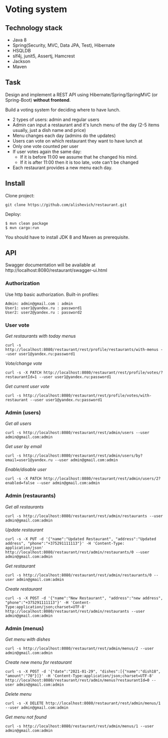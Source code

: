 # Voting system

## Technology stack

+ Java 8
+ Spring(Security, MVC, Data JPA, Test), Hibernate
+ HSQLDB
+ slf4j, junit5, Assertj, Hamcrest
+ Jackson
+ Maven

## Task

Design and implement a REST API using Hibernate/Spring/SpringMVC (or Spring-Boot) **without frontend**.

Build a voting system for deciding where to have lunch.

+ 2 types of users: admin and regular users
+ Admin can input a restaurant and it's lunch menu of the day (2-5 items usually, just a dish name and price)
+ Menu changes each day (admins do the updates)
+ Users can vote on which restaurant they want to have lunch at
+ Only one vote counted per user
+ If user votes again the same day:
  + If it is before 11:00 we assume that he changed his mind.
  + If it is after 11:00 then it is too late, vote can't be changed
+ Each restaurant provides a new menu each day.

## Install

Clone project:
```
git clone https://github.com/alishevich/restaurant.git
```
Deploy:
```
$ mvn clean package
$ mvn cargo:run
```
You should have to install JDK 8 and Maven as prerequisite.

## API
Swagger documentation will be available at http://localhost:8080/restaurant/swagger-ui.html

### Authorization
Use http basic authorization. Built-in profiles:
```
Admin: admin@gmail.com : admin
User1: user1@yandex.ru : password1
User2: user2@yandex.ru : password2
```
### User vote
*Get restaurants with today menus*

`curl -s http://localhost:8080/restaurant/rest/profile/restaurants/with-menus --user user1@yandex.ru:password1`

*Vote/change vote*

`curl -s -X PATCH http://localhost:8080/restaurant/rest/profile/votes/?restaurantId=1 --user user1@yandex.ru:password1`

*Get current user vote*

`curl -s http://localhost:8080/restaurant/rest/profile/votes/with-restaurant --user user1@yandex.ru:password1`

### Admin (users)
*Get all users*

`curl -s http://localhost:8080/restaurant/rest/admin/users --user admin@gmail.com:admin`

*Get user by email*

`curl -s http://localhost:8080/restaurant/rest/admin/users/by?email=user1@yandex.ru --user admin@gmail.com:admin`

*Enable/disable user*

`curl -s -X PATCH http://localhost:8080/restaurant/rest/admin/users/2?enabled=false --user admin@gmail.com:admin`

### Admin (restaurants)

*Get all restaurants*

`curl -s http://localhost:8080/restaurant/rest/admin/restaurants --user admin@gmail.com:admin`

*Update restaurant*

`curl -s -X PUT -d '{"name":"Updated Restaurant", "address":"Updated address", "phone":"+375291111113"}' -H 'Content-Type: application/json' http://localhost:8080/restaurant/rest/admin/restaurants/0 --user admin@gmail.com:admin`

*Get restaurant*

`curl -s http://localhost:8080/restaurant/rest/admin/restaurants/0 --user admin@gmail.com:admin`

*Create restaurant*

`curl -s -X POST -d '{"name":"New Restaurant", "address":"new address", "phone":"+375291111113"}' -H 'Content-Type:application/json;charset=UTF-8' http://localhost:8080/restaurant/rest/admin/restaurants --user admin@gmail.com:admin`

### Admin (menus)

*Get menu with dishes*

`curl -s http://localhost:8080/restaurant/rest/admin/menus/2 --user admin@gmail.com:admin`

*Create new menu for restaurant*

`curl -s -X POST -d '{"date":"2021-01-29", "dishes":[{"name":"dish18", "amount":"70"}]}' -H 'Content-Type:application/json;charset=UTF-8' http://localhost:8080/restaurant/rest/admin/menus?restaurantId=0 --user admin@gmail.com:admin`

*Delete menu*

`curl -s -X DELETE http://localhost:8080/restaurant/rest/admin/menus/1 --user admin@gmail.com:admin`

*Get menu not found*

`curl -s http://localhost:8080/restaurant/rest/admin/menus/1 --user admin@gmail.com:admin`





